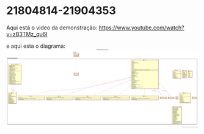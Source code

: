 # 21804814-21904353

Aqui está o video da demonstração:
https://www.youtube.com/watch?v=zB3TMz_qu6I 

e aqui esta o diagrama:
![](diagramaimage.png?raw=true "Diagrama UML") 


